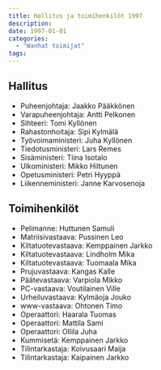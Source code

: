 ```yaml
---
title: Hallitus ja toimihenkilöt 1997
description: 
date: 1997-01-01
categories:
  - "Wanhat toimijat"
tags:
---
```



## Hallitus
- Puheenjohtaja:	Jaakko Pääkkönen
- Varapuheenjohtaja:	Antti Pelkonen
- Sihteeri: Tomi Kyllönen
- Rahastonhoitaja:	Sipi Kylmälä
- Työvoimaministeri:	Juha Kyllönen
- Tiedotusministeri:	Lars Remes
- Sisäministeri:	Tiina Isotalo
- Ulkoministeri:	Mikko Hiltunen
- Opetusministeri:	Petri Hyyppä
- Liikenneministeri:	Janne Karvosenoja



## Toimihenkilöt
- Pelimanne:	Huttunen Samuli
- Matriisivastaava:	Pussinen Leo
- Kiltatuotevastaava:	Kemppainen Jarkko
- Kiltatuotevastaava:	Lindholm Mika
- Kiltatuotevastaava:	Tuomaala Mika
- Prujuvastaava:	Kangas Kalle
- Päätevastaava:	Varpiola Mikko
- PC-vastaava:	Voutilainen Ville
- Urheiluvastaava:	Kylmäoja Jouko
- www-vastaava:	Ohtonen Timo
- Operaattori:	Haarala Tuomas
- Operaattori:	Mattila Sami
- Operaattori:	Ollila Juha
- Kummisetä:	Kemppainen Jarkko
- Tilintarkastaja:	Koivusaari Maija
- Tilintarkastaja:	Kaipainen Jarkko